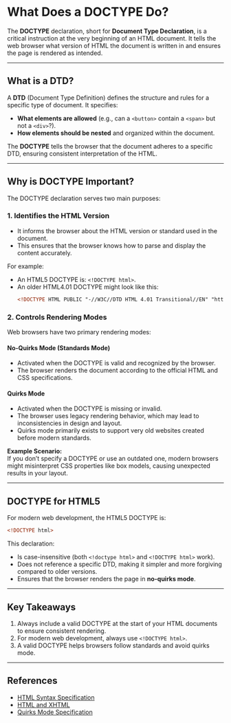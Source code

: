 # What Does a DOCTYPE Do?

The **DOCTYPE** declaration, short for **Document Type Declaration**, is a critical instruction at the very beginning of an HTML document. It tells the web browser what version of HTML the document is written in and ensures the page is rendered as intended.

---

## What is a DTD?

A **DTD** (Document Type Definition) defines the structure and rules for a specific type of document. It specifies:  
- **What elements are allowed** (e.g., can a `<button>` contain a `<span>` but not a `<div>`?).  
- **How elements should be nested** and organized within the document.  

The **DOCTYPE** tells the browser that the document adheres to a specific DTD, ensuring consistent interpretation of the HTML.

---

## Why is DOCTYPE Important?

The DOCTYPE declaration serves two main purposes:

### 1. Identifies the HTML Version
- It informs the browser about the HTML version or standard used in the document.  
- This ensures that the browser knows how to parse and display the content accurately.  

For example:  
- An HTML5 DOCTYPE is: `<!DOCTYPE html>`.  
- An older HTML4.01 DOCTYPE might look like this:  
  ```html
  <!DOCTYPE HTML PUBLIC "-//W3C//DTD HTML 4.01 Transitional//EN" "http://www.w3.org/TR/html4/loose.dtd">
  ```

### 2. Controls Rendering Modes
Web browsers have two primary rendering modes:  

#### **No-Quirks Mode (Standards Mode)**  
- Activated when the DOCTYPE is valid and recognized by the browser.  
- The browser renders the document according to the official HTML and CSS specifications.  

#### **Quirks Mode**  
- Activated when the DOCTYPE is missing or invalid.  
- The browser uses legacy rendering behavior, which may lead to inconsistencies in design and layout.  
- Quirks mode primarily exists to support very old websites created before modern standards.  

**Example Scenario:**  
If you don’t specify a DOCTYPE or use an outdated one, modern browsers might misinterpret CSS properties like box models, causing unexpected results in your layout.

---

## DOCTYPE for HTML5

For modern web development, the HTML5 DOCTYPE is:  
```html
<!DOCTYPE html>
```

This declaration:  
- Is case-insensitive (both `<!doctype html>` and `<!DOCTYPE html>` work).  
- Does not reference a specific DTD, making it simpler and more forgiving compared to older versions.  
- Ensures that the browser renders the page in **no-quirks mode**.

---

## Key Takeaways
1. Always include a valid DOCTYPE at the start of your HTML documents to ensure consistent rendering.  
2. For modern web development, always use `<!DOCTYPE html>`.  
3. A valid DOCTYPE helps browsers follow standards and avoid quirks mode.

---

## References
- [HTML Syntax Specification](https://html.spec.whatwg.org/multipage/syntax.html#the-doctype)  
- [HTML and XHTML](https://html.spec.whatwg.org/multipage/xhtml.html)  
- [Quirks Mode Specification](https://quirks.spec.whatwg.org/)  
